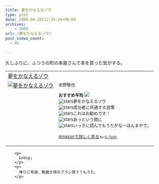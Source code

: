 ```yaml
---
title: 夢をかなえるゾウ
type: post
date: 2008-04-20T12:35:26+00:00
archives:
    - 2008
url: /夢をかなえるゾウ/
post_views_count:
  - 95

---
```

久しぶりに、ふつうの町の本屋さんで本を買った気がする。

<table cellpadding="5" border="0">
  <tr>
    <td colspan="2">
      <a href="http://www.amazon.co.jp/gp/redirect.html%3FASIN=4870318059%26tag=konnokiyotaka-22%26lcode=xm2%26cID=2025%26ccmID=165953%26location=/o/ASIN/4870318059%253FSubscriptionId=0G91FPYVW6ZGWBH4Y9G2" target="_blank">夢をかなえるゾウ</a><img height="1" alt="" src="http://www.assoc-amazon.jp/e/ir?t=konnokiyotaka-22&l=ur2&o=9" width="1" border="0" />
    </td>
  </tr>
  
  <tr>
    <td valign="top">
      <a href="http://www.amazon.co.jp/gp/redirect.html%3FASIN=4870318059%26tag=konnokiyotaka-22%26lcode=xm2%26cID=2025%26ccmID=165953%26location=/o/ASIN/4870318059%253FSubscriptionId=0G91FPYVW6ZGWBH4Y9G2" target="_blank"><img alt="夢をかなえるゾウ" src="https://i1.wp.com/ecx.images-amazon.com/images/I/51XT1z2blML._SL160_.jpg" border="0" data-recalc-dims="1" /></a>
    </td>
    <td valign="top">
      <font size="-1">水野敬也 </p>
      <p>
        <strong>おすすめ平均</strong> <img src="https://i2.wp.com/g-images.amazon.com/images/G/01/detail/stars-4-5.gif" data-recalc-dims="1" /><br /><img alt="stars" src="https://i1.wp.com/g-images.amazon.com/images/G/01/detail/stars-5-0.gif" data-recalc-dims="1" />夢をかなえるゾウ<br /><img alt="stars" src="https://i1.wp.com/g-images.amazon.com/images/G/01/detail/stars-5-0.gif" data-recalc-dims="1" />成功者に共通する習慣 <br /><img alt="stars" src="https://i1.wp.com/g-images.amazon.com/images/G/01/detail/stars-5-0.gif" data-recalc-dims="1" />これはお勧めです！<br /><img alt="stars" src="https://i1.wp.com/g-images.amazon.com/images/G/01/detail/stars-5-0.gif" data-recalc-dims="1" />あっという間に<br /><img alt="stars" src="https://i1.wp.com/g-images.amazon.com/images/G/01/detail/stars-5-0.gif" data-recalc-dims="1" />いっきに読んでもうたがな〜ほんまやで。
      </p>
      <p>
        <a href="http://www.amazon.co.jp/gp/redirect.html%3FASIN=4870318059%26tag=konnokiyotaka-22%26lcode=xm2%26cID=2025%26ccmID=165953%26location=/o/ASIN/4870318059%253FSubscriptionId=0G91FPYVW6ZGWBH4Y9G2" target="_blank">Amazonで詳しく見る</a></font><font size="-2"> by <a href="http://www.goodpic.com/mt/aws/index.html">G-Tools</a></font></td> </tr> </tbody> </table> 
        
        <p>
          &nbsp;
        </p>
        <p>
          帰りに早速、靴磨き用のブラシ買うてもうた。
        </p>